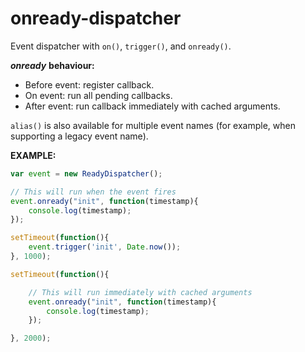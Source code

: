 onready-dispatcher
==================

Event dispatcher with `on()`, `trigger()`, and `onready()`.  

***onready*** **behaviour:**  
- Before event: register callback.  
- On event: run all pending callbacks.  
- After event: run callback immediately with cached arguments.  

`alias()` is also available for multiple event names (for example, when supporting a legacy event name).  


**EXAMPLE:**

```javascript
var event = new ReadyDispatcher();

// This will run when the event fires
event.onready("init", function(timestamp){
	console.log(timestamp);
});

setTimeout(function(){
	event.trigger('init', Date.now());
}, 1000);

setTimeout(function(){

	// This will run immediately with cached arguments
	event.onready("init", function(timestamp){
		console.log(timestamp);
	});

}, 2000);
```
